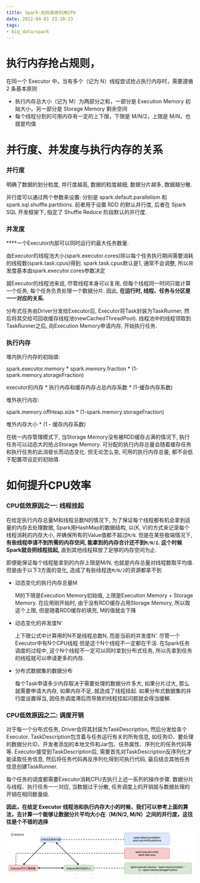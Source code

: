 ```yaml
---
title: Spark-如何高效利用CPU
date: 2022-04-01 23:10:23
tags: 
- big_data/spark
---
```

# 执行内存抢占规则，

在同一个 Executor 中，当有多个（记为 N）线程尝试抢占执行内存时，需要遵循 2 条基本原则

-   执行内存总大小（记为 M）为两部分之和，一部分是 Execution Memory 初始大小，另一部分是 Storage Memory 剩余空间
-   每个线程分到的可用内存有一定的上下限，下限是 M/N/2，上限是 M/N，也就是均值

# 并行度、并发度与执行内存的关系

### **并行度**

明确了数据的划分粒度, 并行度越高, 数据的粒度越细, 数据分片越多, 数据越分散.

并行度可以通过两个参数来设置: 分别是 spark.default.parallelism 和 spark.sql.shuffle.partitions. 前者用于设置 RDD 的默认并行度, 后者在 Spark SQL 开发框架下, 指定了 Shuffle Reduce 阶段默认的并行度.

### **并发度**

****一个Executor内部可以同时运行的最大任务数量.

由Executor的线程池大小(spark.executor.cores)除以每个任务执行期间需要消耗的线程数(spark.task.cpus)得到. spark.task.cpus默认是1, 通常不会调整, 所以并发度基本由spark.executor.cores参数决定

就Executor的线程池来说, 尽管线程本身可以复用, 但每个线程同一时间只能计算一个任务, 每个任务负责处理一个数据分片. 因此, **在运行时, 线程、任务与分区是一一对应的关系.**

分布式任务由Driver分发给Executor后, Executor将Task封装为TaskRunner, 然后将其交给可回收缓存线程池(newCachedThreadPool). 线程池中的线程领取到TaskRunner之后, 向Execution Memory申请内存, 开始执行任务.

### 执行内存

堆内执行内存的初始值:

spark.executor.memory * spark.memory.fraction * (1- spark.memory.storageFraction)

executor的内存 * 执行内存和缓存内存占总内存系数 * (1-缓存内存系数)

堆外执行内存:

spark.memory.offHeap.size * (1-spark.memory.storageFraction)

堆外内存大小 * (1 - 缓存内存系数)

在统一内存管理模式下, 当Storage Memory没有被RDD缓存占满的情况下, 执行任务可以动态大的抢占Storage Memory. 可分配的执行内存总量会随着缓存任务和执行任务的此消彼长而动态变化. 但无论怎么变, 可用的执行内存总量, 都不会低于配置项设定的初始值.

# 如何提升CPU效率

### CPU低效原因之一: 线程挂起

在给定执行内存总量M和线程总数N的情况下, 为了保证每个线程都有机会拿到适量的内存去处理数据, Spark用HashMap的数据结构, 以(K, V)的方式来记录每个线程消耗的内存大小, 并确保所有的Value值都不超过`M/N`. 但是在某些极端情况下, **有些线程申请不到所需的内存空间, 能拿到的内存合计还不到`M/N/2`. 这个时候Spark就会把线程挂起,** 直到其他线程释放了足够的内存空间为止.

即便能保证每个线程能拿到的内存上限是M/N, 也就是内存总量对线程数取平均值. 但是由于以下3方面的变化, 造成了有些线程连`M/N/2`的资源都拿不到

-   动态变化的执行内存总量M
    
    M的下限是Execution Memory初始值, 上限是Execution Memory + Storage Memory. 在应用刚开始时, 由于没有RDD缓存占用Storage Memory, 所以取这个上限, 但是随着RDD缓存的填充, M的值就会下降
    
-   动态变化的并发度N‘
    
    上下限公式中计算用的N不是线程总数N, 而是当前的并发度N’. 尽管一个Executor中有N个CPU线程 但是这个N个线程不一定都在干活. 在Spark任务调度的过程中, 这个N个线程不一定可以同时拿到分布式任务, 所以先拿到任务的线程就可以申请更多的内存.
    
-   分布式数据集的数据分布
    
    每个Task申请多少内存取决于需要处理的数据分片多大, 如果分片过大, 那么就需要申请大内存, 如果内存不足, 就造成了线程挂起. 如果分布式数据集的并行度设置得当, 因任务调度滞后而导致的线程挂起问题就会得当缓解.
    

### CPU低效原因之二: 调度开销

对于每一个分布式任务, Driver会将其封装为TaskDescription, 然后分发给各个Executor. TaskDescription包含着与任务运行有关的所有信息, 如任务ID、要处理的数据分片ID、开发者添加的本地文件和Jar包、任务属性、序列化的任务代码等等. Executor接受到TaskDescription后, 需要首先对TaskDescription反序列化才能读取任务信息, 然后将任务代码再反序列化得到可执行代码, 最后结合其他任务信息创建TaskRunner.

每个任务的调度都需要Executor消耗CPU去执行上述一系列的操作步骤. 数据分片与线程、执行任务一一对应, 当数据过于分散, 任务调度上的开销就与数据处理的开销在相同数量级.

**因此，在给定 Executor 线程池和执行内存大小的时候，我们可以参考上面的算法，去计算一个能够让数据分片平均大小在（M/N/2, M/N）之间的并行度，这往往是个不错的选择**

![](https://raw.githubusercontent.com/liunaijie/images/master/202308121609910.png)
